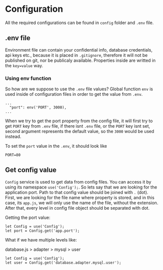 # Configuration

All the required configurations can be found in `config` folder and `.env` file.

## .env file

Environment file can contain your confidential info, database credentials, api keys etc., because it is placed in `.gitignore`, therefore it will not be published on git, nor be publicaly available.
Properties inside are writted in the `key=value` way.

### Using env function

So how are we suppose to use the `.env` file values? Global function `env` is used inside of configuration files in order to get the value from `.env`.

```
...
  "port": env('PORT', 3000),
...
```

When we try to get the port property from the config file, it will first try to get `PORT` key from `.env` file, if there isnt `.env` file, or the `PORT` key isnt set, second argument represents the default value, so the `3000` would be used instead.

To set the `port` value in the `.env`, it should look like

```
PORT=80
```


## Get config value

`Config` service is used to get data from config files. You can access it by using its namespace `use('Config');`.
So lets say that we are looking for the application port. Path to that config value should be joined with `.` (dot).
First, we are looking for the file name where property is stored, and in this case, its `app.js`, we will only use the name of the file, without the extension.
After that, every level in config file object should be separated with dot. 

Getting the port value:
```
let Config = use('Config');
let port = Config.get('app.port');
```

What if we have multiple levels like:

database.js > adapter > mysql > user

```
let Config = use('Config');
let user = Config.get('database.adapter.mysql.user');
```
